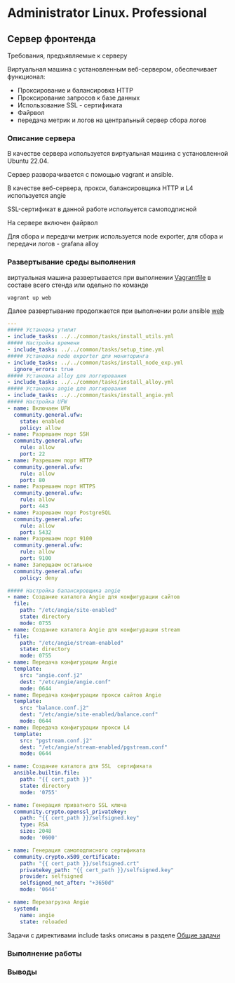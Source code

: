 # Administrator Linux. Professional

## Сервер фронтенда 

Требования, предъявляемые к серверу

Виртуальная машина с установленным веб-сервером, обеспечивает функционал:

- Проксирование и балансировка HTTP
- Проксирование запросов к базе данных
- Использование SSL - сертификата
- Файрвол
- передача метрик и логов на центральный сервер сбора логов

### Описание сервера

В качестве сервера используется виртуальная машина с установленной Ubuntu 22.04.

Сервер разворачивается с помощью vagrant и ansible.

В качестве веб-сервера, прокси, балансировщика HTTP и L4 используется angie

SSL-сертификат в данной работе испольуется самоподписной

На сервере включен файрвол

Для сбора и передачи метрик используется node exporter, для сбора и передачи логов - grafana alloy

### Развертывание среды выполнения

виртуальная машина развертывается при выполнении [Vagrantfile](https://github.com/anashoff/otus/blob/master/project/Vagrantfile) в составе всего стенда или одельно по команде

```vagrant up web```

Далее развертывание продолжается при выполнении роли ansible [web](https://github.com/anashoff/otus/blob/master/project/roles/web/tasks/main.yaml)


```yaml
---
##### Установка утилит
- include_tasks: ../../common/tasks/install_utils.yml
##### Настройка времени
- include_tasks: ../../common/tasks/setup_time.yml
##### Установка node exporter для мониторинга
- include_tasks: ../../common/tasks/install_node_exp.yml
  ignore_errors: true
##### Установка alloy для логгирования
- include_tasks: ../../common/tasks/install_alloy.yml
##### Установка angie для логгирования
- include_tasks: ../../common/tasks/install_angie.yml
##### Настройка UFW
- name: Включаем UFW
  community.general.ufw:
    state: enabled
    policy: allow
- name: Разрешаем порт SSH
  community.general.ufw:
    rule: allow
    port: 22
- name: Разрешаем порт HTTP
  community.general.ufw:
    rule: allow
    port: 80
- name: Разрешаем порт HTTPS
  community.general.ufw:
    rule: allow
    port: 443
- name: Разрешаем порт PostgreSQL
  community.general.ufw:
    rule: allow
    port: 5432
- name: Разрешаем порт 9100
  community.general.ufw:
    rule: allow
    port: 9100
- name: Заперщаем остальное
  community.general.ufw:
    policy: deny

##### Настройка балансировщика angie
- name: Создание каталога Angie для конфигурации сайтов
  file:
    path: "/etc/angie/site-enabled"
    state: directory
    mode: 0755
- name: Создание каталога Angie для конфигурации stream
  file:
    path: "/etc/angie/stream-enabled"
    state: directory
    mode: 0755
- name: Передача конфигурации Angie
  template:
    src: "angie.conf.j2"
    dest: "/etc/angie/angie.conf"
    mode: 0644
- name: Передача конфигурации прокси сайтов Angie
  template:
    src: "balance.conf.j2"
    dest: "/etc/angie/site-enabled/balance.conf"
    mode: 0644
- name: Передача конфигурации прокси L4
  template:
    src: "pgstream.conf.j2"
    dest: "/etc/angie/stream-enabled/pgstream.conf"
    mode: 0644

- name: Создание каталога для SSL  сертификата
  ansible.builtin.file:
    path: "{{ cert_path }}"
    state: directory
    mode: '0755'

- name: Генерация приватного SSL ключа
  community.crypto.openssl_privatekey:
    path: "{{ cert_path }}/selfsigned.key"
    type: RSA
    size: 2048
    mode: '0600'

- name: Генерация самоподписного сертификата
  community.crypto.x509_certificate:
    path: "{{ cert_path }}/selfsigned.crt"
    privatekey_path: "{{ cert_path }}/selfsigned.key"
    provider: selfsigned
    selfsigned_not_after: "+3650d"
    mode: '0644'

- name: Перезагрузка Angie
  systemd:
    name: angie
    state: reloaded
```

Задачи с директивами include tasks описаны в разделе [Общие задачи]()


### Выполнение работы

### Выводы
